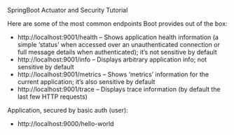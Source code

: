 SpringBoot Actuator and Security Tutorial

Here are some of the most common endpoints Boot provides out of the box:
- http://localhost:9001/health – Shows application health information (a simple ‘status’ when accessed over an unauthenticated connection or full message details when authenticated); it’s not sensitive by default
- http://localhost:9001/info – Displays arbitrary application info; not sensitive by default
- http://localhost:9001/metrics – Shows ‘metrics’ information for the current application; it’s also sensitive by default
- http://localhost:9001/trace – Displays trace information (by default the last few HTTP requests)

Application, secured by basic auth (user):
- http://localhost:9000/hello-world